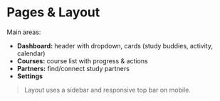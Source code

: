 # Pages & Layout

Main areas:
- **Dashboard:** header with dropdown, cards (study buddies, activity, calendar)
- **Courses:** course list with progress & actions
- **Partners:** find/connect study partners
- **Settings**

> Layout uses a sidebar and responsive top bar on mobile.
